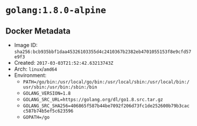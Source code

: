 # `golang:1.8.0-alpine`

## Docker Metadata

- Image ID: `sha256:bcb935bbf1daa45326103355d4c2410367b2382eb4701055153f8e9cfd57e9f3`
- Created: `2017-03-03T21:52:42.63213743Z`
- Arch: `linux`/`amd64`
- Environment:
  - `PATH=/go/bin:/usr/local/go/bin:/usr/local/sbin:/usr/local/bin:/usr/sbin:/usr/bin:/sbin:/bin`
  - `GOLANG_VERSION=1.8`
  - `GOLANG_SRC_URL=https://golang.org/dl/go1.8.src.tar.gz`
  - `GOLANG_SRC_SHA256=406865f587b44be7092f206d73fc1de252600b79b3cacc587b74b5ef5c623596`
  - `GOPATH=/go`
